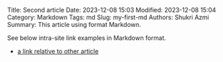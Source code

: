 Title: Second article
Date: 2023-12-08 15:03
Modified: 2023-12-08 15:04
Category: Markdown
Tags: md
Slug: my-first-md
Authors: Shukri Azmi
Summary: This article using format Markdown.

See below intra-site link examples in Markdown format.

* [a link relative to other article]({filename}/blog/article1.rst)